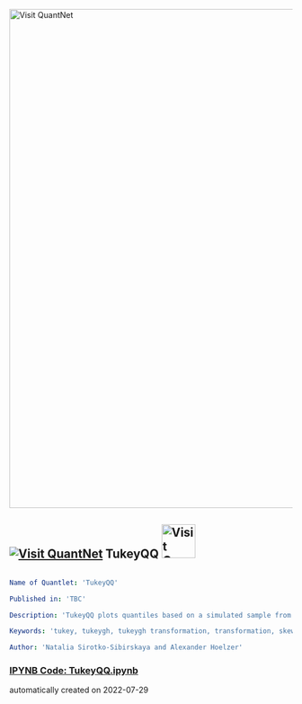 [<img src="https://github.com/QuantLet/Styleguide-and-FAQ/blob/master/pictures/banner.png" width="888" alt="Visit QuantNet">](http://quantlet.de/)

## [<img src="https://github.com/QuantLet/Styleguide-and-FAQ/blob/master/pictures/qloqo.png" alt="Visit QuantNet">](http://quantlet.de/) **TukeyQQ** [<img src="https://github.com/QuantLet/Styleguide-and-FAQ/blob/master/pictures/QN2.png" width="60" alt="Visit QuantNet 2.0">](http://quantlet.de/)

```yaml

Name of Quantlet: 'TukeyQQ'

Published in: 'TBC'

Description: 'TukeyQQ plots quantiles based on a simulated sample from Tukey g- and h- transformed variables vs standard normal quantiles. TukeyQQ also plots quantiles based on daily Ether returns'

Keywords: 'tukey, tukeygh, tukeygh transformation, transformation, skew, kurtosis, heavy tails'

Author: 'Natalia Sirotko-Sibirskaya and Alexander Hoelzer'

```

### [IPYNB Code: TukeyQQ.ipynb](TukeyQQ.ipynb)


automatically created on 2022-07-29